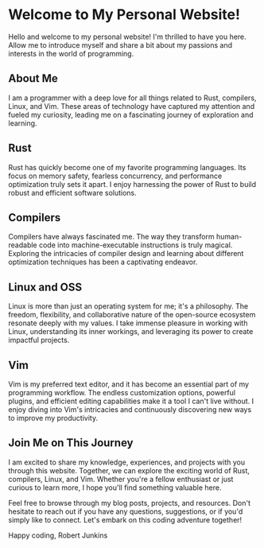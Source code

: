 # Welcome to My Personal Website!

Hello and welcome to my personal website! I'm thrilled to have you here. Allow
me to introduce myself and share a bit about my passions and interests in the
world of programming.

## About Me

I am a programmer with a deep love for all things related to Rust, compilers,
Linux, and Vim. These areas of technology have captured my attention and fueled
my curiosity, leading me on a fascinating journey of exploration and learning.

## Rust

Rust has quickly become one of my favorite programming languages. Its focus on
memory safety, fearless concurrency, and performance optimization truly sets it
apart. I enjoy harnessing the power of Rust to build robust and efficient
software solutions.

## Compilers

Compilers have always fascinated me. The way they transform human-readable code
into machine-executable instructions is truly magical. Exploring the
intricacies of compiler design and learning about different optimization
techniques has been a captivating endeavor.

## Linux and OSS

Linux is more than just an operating system for me; it's a philosophy. The
freedom, flexibility, and collaborative nature of the open-source ecosystem
resonate deeply with my values. I take immense pleasure in working with Linux,
understanding its inner workings, and leveraging its power to create impactful
projects.

## Vim

Vim is my preferred text editor, and it has become an essential part of my
programming workflow. The endless customization options, powerful plugins, and
efficient editing capabilities make it a tool I can't live without. I enjoy
diving into Vim's intricacies and continuously discovering new ways to improve
my productivity.

## Join Me on This Journey

I am excited to share my knowledge, experiences, and projects with you through
this website. Together, we can explore the exciting world of Rust, compilers,
Linux, and Vim. Whether you're a fellow enthusiast or just curious to learn
more, I hope you'll find something valuable here.

Feel free to browse through my blog posts, projects, and resources. Don't
hesitate to reach out if you have any questions, suggestions, or if you'd
simply like to connect. Let's embark on this coding adventure together!

Happy coding, Robert Junkins
